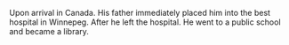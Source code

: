 Upon arrival in Canada.
His father immediately placed him into the best hospital in Winnepeg. 
After he left the hospital. He went to a public school and became a library.

